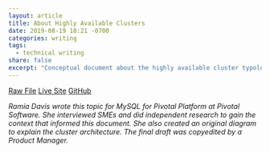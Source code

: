 ```yaml
---
layout: article
title: About Highly Available Clusters
date: 2019-08-19 18:21 -0700
categories: writing
tags:
  - technical writing
share: false
excerpt: "Conceptual document about the highly available cluster typology for MySQL for Pivotal Platform"
---
```

<a href="/downloads/about-ha.html.md.erb" class="btn" download="About Highly Available Clusters">Raw File</a> <a href="https://docs.pivotal.io/p-mysql/about-ha.html" target="_blank" class="btn">Live Site</a> <a href="https://github.com/pivotal-cf/docs-mysql/blob/2.5/about-ha.html.md.erb" target="_blank" class="btn">GitHub</a>

_Ramia Davis wrote this topic for MySQL for Pivotal Platform at Pivotal Software. She interviewed SMEs and did independent research to gain the context that informed this document. She also created an original diagram to explain the cluster architecture. The final draft was copyedited by a Product Manager._
